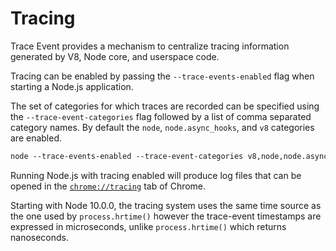 # Tracing

<!--introduced_in=v7.7.0-->

Trace Event provides a mechanism to centralize tracing information generated by
V8, Node core, and userspace code.

Tracing can be enabled by passing the `--trace-events-enabled` flag when
starting a Node.js application.

The set of categories for which traces are recorded can be specified using the
`--trace-event-categories` flag followed by a list of comma separated category
names. By default the `node`, `node.async_hooks`, and `v8` categories are
enabled.

```txt
node --trace-events-enabled --trace-event-categories v8,node,node.async_hooks server.js
```

Running Node.js with tracing enabled will produce log files that can be opened
in the [`chrome://tracing`](https://www.chromium.org/developers/how-tos/trace-event-profiling-tool)
tab of Chrome.

Starting with Node 10.0.0, the tracing system uses the same time source as the
one used by `process.hrtime()` however the trace-event timestamps are expressed
in microseconds, unlike `process.hrtime()` which returns nanoseconds.

